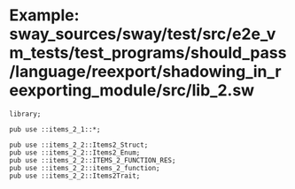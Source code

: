 # Example: sway_sources/sway/test/src/e2e_vm_tests/test_programs/should_pass/language/reexport/shadowing_in_reexporting_module/src/lib_2.sw

```sway
library;

pub use ::items_2_1::*;

pub use ::items_2_2::Items2_Struct;
pub use ::items_2_2::Items2_Enum;
pub use ::items_2_2::ITEMS_2_FUNCTION_RES;
pub use ::items_2_2::items_2_function;
pub use ::items_2_2::Items2Trait;

```
